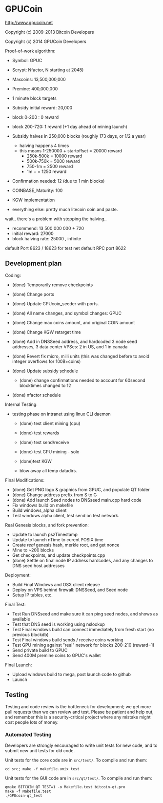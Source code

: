 GPUCoin
================================

http://www.gpucoin.net

Copyright (c) 2009-2013 Bitcoin Developers

Copyright (c) 2014 GPUCoin Developers

Proof-of-work algorithm:
 - Symbol: GPUC
 - Scrypt: Nfactor, N starting at 2048)
 - Maxcoins: 13,500,000,000
 - Premine: 400,000,000
 - 1 minute block targets
 - Subsidy initial reward: 20,000
  - block 0-200 : 0 reward
  - block 200-720: 1 reward (+1 day ahead of mining launch)
 - Subsidy halves in 250,000 blocks (roughly 173 days, or 1/2 a year)
   - halving happens 4 times
   - this means 1-250000 + startoffset = 20000 reward
     - 250k-500k = 10000 reward
     - 500k-750k = 5000 reward
     - 750-1m = 2500 reward
     - 1m + = 1250 reward    
 - Confirmation needed: 12 (due to 1 min blocks)
 - COINBASE_Maturity: 100
 - KGW implementation
 
 - everything else: pretty much litecoin coin and paste.
 
 
wait.. there's a problem with stopping the halving..
 - recommend:  13 500 000 000  + 720
 - initial reward: 27000
 - block halving rate: 25000 , infinite
 
 
default Port 8623  / 18623 for test net
default RPC port 8622 


Development plan
-------

Coding:
  - (done) Temporarily remove checkpoints 
  - (done) Change ports
  - (done) Update GPUcoin_seeder with ports.
  - (done) All name changes, and symbol changes: GPUC
  - (done) Change max coins amount, and original COIN amount
  - (done) Change KGW retarget time
  
  - (done) Add in DNSSeed address, and hardcoded 3 node seed addresses, 3 data center VPSes: 2 in US, and 1 in canada
  - (done) Revert fix micro, milli units (this was changed before to avoid integer overflows for 100B+coins)
  - (done) Update subsidy schedule
  
    - (done) change confirmations needed to account for 60second blocktimes changed to 12
  - (done) nfactor schedule

Internal Testing:  
  - testing phase on intranet using linux CLI daemon
    - (done) test client mining (cpu)
    - (done) test rewards    
    - (done) test send/receive    
    - (done) test GPU mining - solo 
    - (done)test KGW       
   
    - blow away all temp datadirs.
         
Final Modifications:
  - (done) Get PNG logo & graphics from GPUC, and populate QT folder
  - (done) Change address prefix from S to G
  - (done) Add launch Seed nodes to DNSseed main.cpp hard code
  - Fix windows build on makefile 
  - Build windows_alpha client
  - Test windows alpha client, test send on test network.  
  
  <functional code complete here>
  <push to github as code complete ahead of real deployment>
  
  <get code reviews>

Real Genesis blocks, and fork prevention:  
 - Update to launch pszTimestamp
 - Update to launch nTime to curent POSIX time 
 - Create *real* genesis hash, merkle root, and get nonce
 - Mine to ~200 blocks
 - Get checkpoints, and update checkpoints.cpp
 - (done) Settle on final node IP address hardcodes, and any changes to DNS seed host addresses
 
Deployment:   
 - Build Final Windows and OSX client release
 - Deploy on VPS behind firewall: DNSSeed, and Seed node
 - Setup IP tables, etc.

Final Test: 
 - Test Run DNSseed and make sure it can ping seed nodes, and shows as available 
 - Test that DNS seed is working using nslookup
 - Test Final windows build can connect immediately from fresh start (no previous blockdb)
 - Test Final windows build sends / receive coins working 
 - Test GPU mining against "real" network for blocks 200-210 (reward=1)
 - Send private build to GPUC
 - Send 400M premine coins to GPUC's wallet
 
Final Launch: 
 - Upload windows build to mega, post launch code to github 
 - Launch


Testing
-------

Testing and code review is the bottleneck for development; we get more pull
requests than we can review and test. Please be patient and help out, and
remember this is a security-critical project where any mistake might cost people
lots of money.

### Automated Testing

Developers are strongly encouraged to write unit tests for new code, and to
submit new unit tests for old code.

Unit tests for the core code are in `src/test/`. To compile and run them:

    cd src; make -f makefile.unix test

Unit tests for the GUI code are in `src/qt/test/`. To compile and run them:

    qmake BITCOIN_QT_TEST=1 -o Makefile.test bitcoin-qt.pro
    make -f Makefile.test
    ./GPUcoin-qt_test

